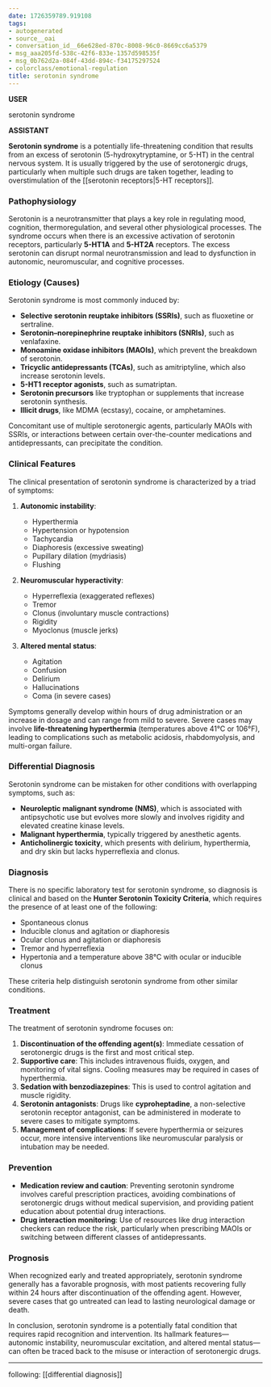```yaml
---
date: 1726359789.919108
tags:
- autogenerated
- source__oai
- conversation_id__66e628ed-870c-8008-96c0-8669cc6a5379
- msg_aaa205fd-538c-42f6-833e-1357d598535f
- msg_0b762d2a-084f-43dd-894c-f34175297524
- colorclass/emotional-regulation
title: serotonin syndrome
---
```


**USER**

serotonin syndrome


**ASSISTANT**

**Serotonin syndrome** is a potentially life-threatening condition that results from an excess of serotonin (5-hydroxytryptamine, or 5-HT) in the central nervous system. It is usually triggered by the use of serotonergic drugs, particularly when multiple such drugs are taken together, leading to overstimulation of the [[serotonin receptors|5-HT receptors]].

### Pathophysiology

Serotonin is a neurotransmitter that plays a key role in regulating mood, cognition, thermoregulation, and several other physiological processes. The syndrome occurs when there is an excessive activation of serotonin receptors, particularly **5-HT1A** and **5-HT2A** receptors. The excess serotonin can disrupt normal neurotransmission and lead to dysfunction in autonomic, neuromuscular, and cognitive processes.

### Etiology (Causes)

Serotonin syndrome is most commonly induced by:
- **Selective serotonin reuptake inhibitors (SSRIs)**, such as fluoxetine or sertraline.
- **Serotonin–norepinephrine reuptake inhibitors (SNRIs)**, such as venlafaxine.
- **Monoamine oxidase inhibitors (MAOIs)**, which prevent the breakdown of serotonin.
- **Tricyclic antidepressants (TCAs)**, such as amitriptyline, which also increase serotonin levels.
- **5-HT1 receptor agonists**, such as sumatriptan.
- **Serotonin precursors** like tryptophan or supplements that increase serotonin synthesis.
- **Illicit drugs**, like MDMA (ecstasy), cocaine, or amphetamines.

Concomitant use of multiple serotonergic agents, particularly MAOIs with SSRIs, or interactions between certain over-the-counter medications and antidepressants, can precipitate the condition.

### Clinical Features

The clinical presentation of serotonin syndrome is characterized by a triad of symptoms:
1. **Autonomic instability**:
   - Hyperthermia
   - Hypertension or hypotension
   - Tachycardia
   - Diaphoresis (excessive sweating)
   - Pupillary dilation (mydriasis)
   - Flushing

2. **Neuromuscular hyperactivity**:
   - Hyperreflexia (exaggerated reflexes)
   - Tremor
   - Clonus (involuntary muscle contractions)
   - Rigidity
   - Myoclonus (muscle jerks)

3. **Altered mental status**:
   - Agitation
   - Confusion
   - Delirium
   - Hallucinations
   - Coma (in severe cases)

Symptoms generally develop within hours of drug administration or an increase in dosage and can range from mild to severe. Severe cases may involve **life-threatening hyperthermia** (temperatures above 41°C or 106°F), leading to complications such as metabolic acidosis, rhabdomyolysis, and multi-organ failure.

### Differential Diagnosis

Serotonin syndrome can be mistaken for other conditions with overlapping symptoms, such as:
- **Neuroleptic malignant syndrome (NMS)**, which is associated with antipsychotic use but evolves more slowly and involves rigidity and elevated creatine kinase levels.
- **Malignant hyperthermia**, typically triggered by anesthetic agents.
- **Anticholinergic toxicity**, which presents with delirium, hyperthermia, and dry skin but lacks hyperreflexia and clonus.

### Diagnosis

There is no specific laboratory test for serotonin syndrome, so diagnosis is clinical and based on the **Hunter Serotonin Toxicity Criteria**, which requires the presence of at least one of the following:
- Spontaneous clonus
- Inducible clonus and agitation or diaphoresis
- Ocular clonus and agitation or diaphoresis
- Tremor and hyperreflexia
- Hypertonia and a temperature above 38°C with ocular or inducible clonus

These criteria help distinguish serotonin syndrome from other similar conditions.

### Treatment

The treatment of serotonin syndrome focuses on:
1. **Discontinuation of the offending agent(s)**: Immediate cessation of serotonergic drugs is the first and most critical step.
2. **Supportive care**: This includes intravenous fluids, oxygen, and monitoring of vital signs. Cooling measures may be required in cases of hyperthermia.
3. **Sedation with benzodiazepines**: This is used to control agitation and muscle rigidity.
4. **Serotonin antagonists**: Drugs like **cyproheptadine**, a non-selective serotonin receptor antagonist, can be administered in moderate to severe cases to mitigate symptoms.
5. **Management of complications**: If severe hyperthermia or seizures occur, more intensive interventions like neuromuscular paralysis or intubation may be needed.

### Prevention

- **Medication review and caution**: Preventing serotonin syndrome involves careful prescription practices, avoiding combinations of serotonergic drugs without medical supervision, and providing patient education about potential drug interactions.
- **Drug interaction monitoring**: Use of resources like drug interaction checkers can reduce the risk, particularly when prescribing MAOIs or switching between different classes of antidepressants.

### Prognosis

When recognized early and treated appropriately, serotonin syndrome generally has a favorable prognosis, with most patients recovering fully within 24 hours after discontinuation of the offending agent. However, severe cases that go untreated can lead to lasting neurological damage or death.

In conclusion, serotonin syndrome is a potentially fatal condition that requires rapid recognition and intervention. Its hallmark features—autonomic instability, neuromuscular excitation, and altered mental status—can often be traced back to the misuse or interaction of serotonergic drugs.


---


following: [[differential diagnosis]]